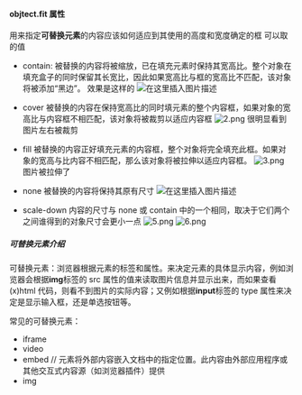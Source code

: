 #### objtect.fit 属性

用来指定**可替换元素**的内容应该如何适应到其使用的高度和宽度确定的框
可以取的值

-   contain: 被替换的内容将被缩放，已在填充元素时保持其宽高比。整个对象在填充盒子的同时保留其长宽比，因此如果宽高比与框的宽高比不匹配，该对象将被添加“黑边”。
    效果是这样的
    ![在这里插入图片描述](https://img-blog.csdnimg.cn/20200515145637212.png?x-oss-process=image/watermark,type_ZmFuZ3poZW5naGVpdGk,shadow_10,text_aHR0cHM6Ly9ibG9nLmNzZG4ubmV0L3dlaXhpbl8zNjg5NDc0NQ==,size_16,color_FFFFFF,t_70)

-   cover 被替换的内容在保持宽高比的同时填元素的整个内容框，如果对象的宽高比与内容框不相匹配，该对象将被裁剪以适应内容框
    ![2.png](https://img-blog.csdnimg.cn/20200515145655539.png?x-oss-process=image/watermark,type_ZmFuZ3poZW5naGVpdGk,shadow_10,text_aHR0cHM6Ly9ibG9nLmNzZG4ubmV0L3dlaXhpbl8zNjg5NDc0NQ==,size_16,color_FFFFFF,t_70#pic_center)
    很明显看到图片左右被裁剪

-   fill 被替换的内容正好填充元素的内容框，整个对象将完全填充此框。如果对象的宽高与比内容不相匹配，那么该对象将被拉伸以适应内容框。
    ![3.png](https://img-blog.csdnimg.cn/20200515145713147.png?x-oss-process=image/watermark,type_ZmFuZ3poZW5naGVpdGk,shadow_10,text_aHR0cHM6Ly9ibG9nLmNzZG4ubmV0L3dlaXhpbl8zNjg5NDc0NQ==,size_16,color_FFFFFF,t_70#pic_center)
    图片被拉伸了

-   none 被替换的内容将保持其原有尺寸
    ![在这里插入图片描述](https://img-blog.csdnimg.cn/20200515145729234.png?x-oss-process=image/watermark,type_ZmFuZ3poZW5naGVpdGk,shadow_10,text_aHR0cHM6Ly9ibG9nLmNzZG4ubmV0L3dlaXhpbl8zNjg5NDc0NQ==,size_16,color_FFFFFF,t_70#pic_center)

-   scale-down 内容的尺寸与 none 或 contain 中的一个相同，取决于它们两个之间谁得到的对象尺寸会更小一点
    ![5.png](https://img-blog.csdnimg.cn/20200515145801465.png?x-oss-process=image/watermark,type_ZmFuZ3poZW5naGVpdGk,shadow_10,text_aHR0cHM6Ly9ibG9nLmNzZG4ubmV0L3dlaXhpbl8zNjg5NDc0NQ==,size_16,color_FFFFFF,t_70#pic_center)
    ![6.png](https://img-blog.csdnimg.cn/20200515145821282.png?x-oss-process=image/watermark,type_ZmFuZ3poZW5naGVpdGk,shadow_10,text_aHR0cHM6Ly9ibG9nLmNzZG4ubmV0L3dlaXhpbl8zNjg5NDc0NQ==,size_16,color_FFFFFF,t_70#pic_center)

##### 可替换元素介绍

可替换元素：浏览器根据元素的标签和属性。来决定元素的具体显示内容，例如浏览器会根据**img**标签的 src 属性的值来读取图片信息并显示出来，而如果查看(x)html 代码，则看不到图片的实际内容；又例如根据**input**标签的 type 属性来决定是显示输入框，还是单选按钮等。

常见的可替换元素：

-   iframe
-   video
-   embed // 元素将外部内容嵌入文档中的指定位置。此内容由外部应用程序或其他交互式内容源（如浏览器插件）提供
-   img
